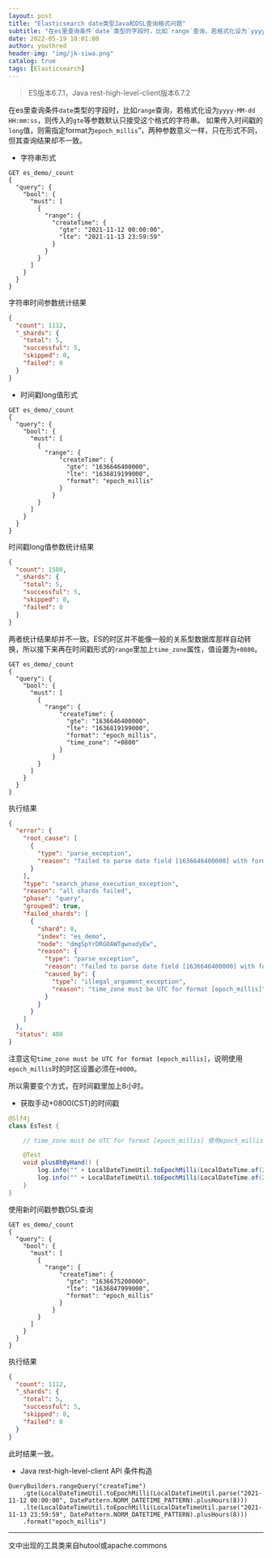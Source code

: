 ```yaml
---
layout: post
title: "Elasticsearch date类型Java和DSL查询格式问题"
subtitle: "在es里查询条件`date`类型的字段时，比如`range`查询，若格式化设为`yyyy-MM-dd HH:mm:ss`，则传入的`gte`等参数默认只接受这个格式的字符串。如果传入时间戳的`long`值，则需指定format为`epoch_millis`”，两种参数意义一样，只在形式不同，但其查询结果却不一致。"
date: 2022-05-19 10:01:00
author: youthred
header-img: "img/jk-siwa.png"
catalog: true
tags: [Elasticsearch]
---
```


> ES版本6.7.1，Java rest-high-level-client版本6.7.2

在es里查询条件`date`类型的字段时，比如`range`查询，若格式化设为`yyyy-MM-dd HH:mm:ss`，则传入的`gte`等参数默认只接受这个格式的字符串。
如果传入时间戳的`long`值，则需指定format为`epoch_millis`”，两种参数意义一样，只在形式不同，但其查询结果却不一致。

- 字符串形式
```
GET es_demo/_count
{
  "query": {
    "bool": {
      "must": [
        {
          "range": {
            "createTime": {
              "gte": "2021-11-12 00:00:00",
              "lte": "2021-11-13 23:59:59"
            }
          }
        }
      ]
    }
  }
}
```

字符串时间参数统计结果
``` json
{
  "count": 1112,
  "_shards": {
    "total": 5,
    "successful": 5,
    "skipped": 0,
    "failed": 0
  }
}
```

- 时间戳long值形式
```
GET es_demo/_count
{
  "query": {
    "bool": {
      "must": [
        {
          "range": {
              "createTime": {
                "gte": "1636646400000",
                "lte": "1636819199000",
                "format": "epoch_millis"
              }
            }
        }
      ]
    }
  }
}
```

时间戳long值参数统计结果
``` json
{
  "count": 1580,
  "_shards": {
    "total": 5,
    "successful": 5,
    "skipped": 0,
    "failed": 0
  }
}
```

两者统计结果却并不一致。ES的时区并不能像一般的关系型数据库那样自动转换，所以接下来再在时间戳形式的`range`里加上`time_zone`属性，值设置为`+0800`。

```
GET es_demo/_count
{
  "query": {
    "bool": {
      "must": [
        {
          "range": {
              "createTime": {
                "gte": "1636646400000",
                "lte": "1636819199000",
                "format": "epoch_millis",
                "time_zone": "+0800"
              }
            }
        }
      ]
    }
  }
}
```

执行结果

``` json
{
  "error": {
    "root_cause": [
      {
        "type": "parse_exception",
        "reason": "failed to parse date field [1636646400000] with format [epoch_millis]"
      }
    ],
    "type": "search_phase_execution_exception",
    "reason": "all shards failed",
    "phase": "query",
    "grouped": true,
    "failed_shards": [
      {
        "shard": 0,
        "index": "es_demo",
        "node": "dmgSpYrDRGOAWTgwnxdyEw",
        "reason": {
          "type": "parse_exception",
          "reason": "failed to parse date field [1636646400000] with format [epoch_millis]",
          "caused_by": {
            "type": "illegal_argument_exception",
            "reason": "time_zone must be UTC for format [epoch_millis]"
          }
        }
      }
    ]
  },
  "status": 400
}
```

注意这句`time_zone must be UTC for format [epoch_millis]`，说明使用`epoch_millis`时的时区设置必须在`+0000`。

所以需要变个方式，在时间戳里加上8小时。

- 获取手动+0800(CST)的时间戳
``` java
@Slf4j
class EsTest {

    // time_zone must be UTC for format [epoch_millis] 使用epoch_millis格式查询date类型时需要加8小时

    @Test
    void plus8hByHand() {
        log.info("" + LocalDateTimeUtil.toEpochMilli(LocalDateTime.of(2021, 11, 12, 0, 0, 0).plusHours(8)));
        log.info("" + LocalDateTimeUtil.toEpochMilli(LocalDateTime.of(2021, 11, 13, 23, 59, 59).plusHours(8)));
    }
}
```

使用新时间戳参数DSL查询
```
GET es_demo/_count
{
  "query": {
    "bool": {
      "must": [
        {
          "range": {
              "createTime": {
                "gte": "1636675200000",
                "lte": "1636847999000",
                "format": "epoch_millis"
              }
            }
        }
      ]
    }
  }
}
```

执行结果

``` json
{
  "count": 1112,
  "_shards": {
    "total": 5,
    "successful": 5,
    "skipped": 0,
    "failed": 0
  }
}
```

此时结果一致。

- Java rest-high-level-client API 条件构造

```
QueryBuilders.rangeQuery("createTime")
    .gte(LocalDateTimeUtil.toEpochMilli(LocalDateTimeUtil.parse("2021-11-12 00:00:00", DatePattern.NORM_DATETIME_PATTERN).plusHours(8)))
    .lte(LocalDateTimeUtil.toEpochMilli(LocalDateTimeUtil.parse("2021-11-13 23:59:59", DatePattern.NORM_DATETIME_PATTERN).plusHours(8)))
    .format("epoch_millis")
```

---

文中出现的工具类来自hutool或apache.commons
